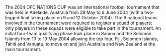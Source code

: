 The 2004 OFC NATIONS CUP was an international football tournament that was held in Adelaide, Australia from 29 May to 6 June 2004 (with a two-legged final taking place on 9 and 12 October 2004). The 6 national teams involved in the tournament were required to register a squad of players; only players in these squads were eligible to take part in the tournament. An initial four-team qualifying phase took place in Samoa and the Solomon Islands from 10 to 19 May 2004 allowing the top four, Fiji, Solomon Islands, Tahiti and Vanuatu, to move on and join Australia and New Zealand at the main tournament.
